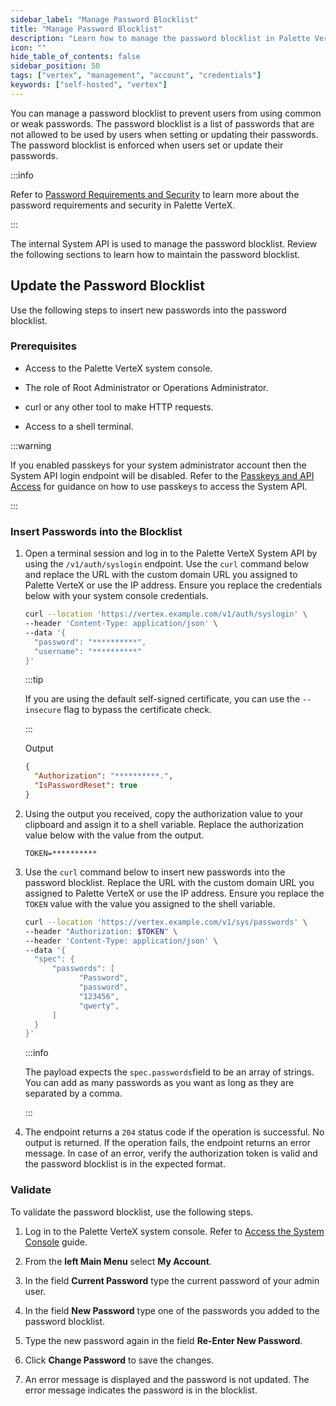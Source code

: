 ```yaml
---
sidebar_label: "Manage Password Blocklist"
title: "Manage Password Blocklist"
description: "Learn how to manage the password blocklist in Palette VerteX."
icon: ""
hide_table_of_contents: false
sidebar_position: 50
tags: ["vertex", "management", "account", "credentials"]
keywords: ["self-hosted", "vertex"]
---
```


You can manage a password blocklist to prevent users from using common or weak passwords. The password blocklist is a
list of passwords that are not allowed to be used by users when setting or updating their passwords. The password
blocklist is enforced when users set or update their passwords.

:::info

Refer to [Password Requirements and Security](credentials.md#password-requirements-and-security) to learn more about the
password requirements and security in Palette VerteX.

:::

The internal System API is used to manage the password blocklist. Review the following sections to learn how to maintain
the password blocklist.

## Update the Password Blocklist

Use the following steps to insert new passwords into the password blocklist.

### Prerequisites

- Access to the Palette VerteX system console.

- The role of Root Administrator or Operations Administrator.

- curl or any other tool to make HTTP requests.

- Access to a shell terminal.

:::warning

If you enabled passkeys for your system administrator account then the System API login endpoint will be disabled. Refer
to the [Passkeys and API Access](./credentials.md#passkeys-and-api-access) for guidance on how to use passkeys to access
the System API.

:::

### Insert Passwords into the Blocklist

1.  Open a terminal session and log in to the Palette VerteX System API by using the `/v1/auth/syslogin` endpoint. Use
    the `curl` command below and replace the URL with the custom domain URL you assigned to Palette VerteX or use the IP
    address. Ensure you replace the credentials below with your system console credentials.

    ```bash
    curl --location 'https://vertex.example.com/v1/auth/syslogin' \
    --header 'Content-Type: application/json' \
    --data '{
      "password": "**********",
      "username": "**********"
    }'
    ```

    :::tip

    If you are using the default self-signed certificate, you can use the `--insecure` flag to bypass the certificate
    check.

    :::

    Output

    ```json hideClipboard
    {
      "Authorization": "**********.",
      "IsPasswordReset": true
    }
    ```

2.  Using the output you received, copy the authorization value to your clipboard and assign it to a shell variable.
    Replace the authorization value below with the value from the output.

    ```shell hideClipboard
    TOKEN=**********
    ```

3.  Use the `curl` command below to insert new passwords into the password blocklist. Replace the URL with the custom
    domain URL you assigned to Palette VerteX or use the IP address. Ensure you replace the `TOKEN` value with the value
    you assigned to the shell variable.

    ```bash
    curl --location 'https://vertex.example.com/v1/sys/passwords' \
    --header "Authorization: $TOKEN" \
    --header 'Content-Type: application/json' \
    --data '{
      "spec": {
          "passwords": [
                "Password",
                "password",
                "123456",
                "qwerty",
          ]
      }
    }'
    ```

    :::info

    The payload expects the `spec.passwords`field to be an array of strings. You can add as many passwords as you want
    as long as they are separated by a comma.

    :::

4.  The endpoint returns a `204` status code if the operation is successful. No output is returned. If the operation
    fails, the endpoint returns an error message. In case of an error, verify the authorization token is valid and the
    password blocklist is in the expected format.

### Validate

To validate the password blocklist, use the following steps.

1. Log in to the Palette VerteX system console. Refer to
   [Access the System Console](../system-management.md#access-the-system-console) guide.

2. From the **left Main Menu** select **My Account**.

3. In the field **Current Password** type the current password of your admin user.

4. In the field **New Password** type one of the passwords you added to the password blocklist.

5. Type the new password again in the field **Re-Enter New Password**.

6. Click **Change Password** to save the changes.

7. An error message is displayed and the password is not updated. The error message indicates the password is in the
   blocklist.
